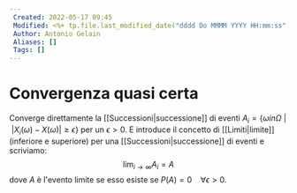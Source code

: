 ```yaml
---
 Created: 2022-05-17 09:45
 Modified: <%+ tp.file.last_modified_date("dddd Do MMMM YYYY HH:mm:ss") %>
 Author: Antonio Gelain
 Aliases: []
 Tags: []
---
```


# Convergenza quasi certa
Converge direttamente la [[Successioni|successione]] di eventi $A_{i} = \{ \omega in \Omega\ |\ |X_{i}(\omega) - X(\omega)| \ge \epsilon \}$ per un $\epsilon > 0$.
E introduce il concetto di [[Limiti|limite]] (inferiore e superiore) per una [[Successioni|successione]] di eventi e scriviamo:
$$\lim_{i \to \infty} A_{i} = A$$ dove $A$ è l'evento limite se esso esiste se $P(A) = 0\ \ \ \ \forall \epsilon > 0$.